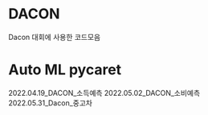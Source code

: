 # DACON
Dacon 대회에 사용한 코드모음

# Auto ML pycaret

2022.04.19_DACON_소득예측
2022.05.02_DACON_소비예측
2022.05.31_Dacon_중고차

